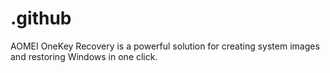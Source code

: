 # .github
AOMEI OneKey Recovery is a powerful solution for creating system images and restoring Windows in one click.
